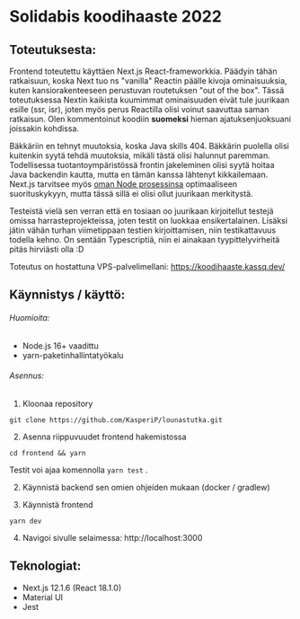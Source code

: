 # Solidabis koodihaaste 2022

## Toteutuksesta:

Frontend toteutettu käyttäen Next.js React-frameworkkia. Päädyin tähän ratkaisuun, koska Next tuo ns "vanilla" Reactin päälle kivoja ominaisuuksia, kuten kansiorakenteeseen perustuvan routetuksen "out of the box". Tässä toteutuksessa Nextin kaikista kuumimmat ominaisuuden eivät tule juurikaan esille (ssr, isr), joten myös perus Reactilla olisi voinut saavuttaa saman ratkaisun. Olen kommentoinut koodiin **suomeksi** hieman ajatuksenjuoksuani joissakin kohdissa.

Bäkkäriin en tehnyt muutoksia, koska Java skills 404. Bäkkärin puolella olisi kuitenkin syytä tehdä muutoksia, mikäli tästä olisi halunnut paremman. Todellisessa tuotantoympäristössä frontin jakeleminen olisi syytä hoitaa Java backendin kautta, mutta en tämän kanssa lähtenyt kikkailemaan. Next.js tarvitsee myös [oman Node prosessinsa](https://nextjs.org/docs/advanced-features/custom-server) optimaaliseen suorituskykyyn, mutta tässä sillä ei olisi ollut juurikaan merkitystä.

Testeistä vielä sen verran että en tosiaan oo juurikaan kirjoitellut testejä omissa harrasteprojekteissa, joten testit on luokkaa ensikertalainen. Lisäksi jätin vähän turhan viimetippaan testien kirjoittamisen, niin testikattavuus todella kehno. On sentään Typescriptiä, niin ei ainakaan tyypittelyvirheitä pitäs hirviästi olla :D

Toteutus on hostattuna VPS-palvelimellani: https://koodihaaste.kassq.dev/

## Käynnistys / käyttö:

###### Huomioita:

- Node.js 16+ vaadittu
- yarn-paketinhallintatyökalu

###### Asennus:

1. Kloonaa repository

```
git clone https://github.com/KasperiP/lounastutka.git
```

2. Asenna riippuvuudet frontend hakemistossa

```
cd frontend && yarn
```

Testit voi ajaa komennolla `yarn test` .

2. Käynnistä backend sen omien ohjeiden mukaan (docker / gradlew)

3. Käynnistä frontend

```
yarn dev
```

4. Navigoi sivulle selaimessa: http://localhost:3000

## Teknologiat:

- Next.js 12.1.6 (React 18.1.0)
- Material UI
- Jest
